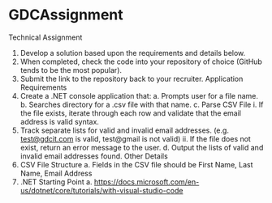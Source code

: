 # GDCAssignment

Technical Assignment
1. Develop a solution based upon the requirements and details below.
2. When completed, check the code into your repository of choice (GitHub tends to be the most
popular).
3. Submit the link to the repository back to your recruiter.
Application Requirements
1. Create a .NET console application that:
a. Prompts user for a file name.
b. Searches directory for a .csv file with that name.
c. Parse CSV File
i. If the file exists, iterate through each row and validate that the email address is
valid syntax.
1. Track separate lists for valid and invalid email addresses. (e.g.
test@gdcit.com is valid, test@gmail is not valid)
ii. If the file does not exist, return an error message to the user.
d. Output the lists of valid and invalid email addresses found.
Other Details
1. CSV File Structure
a. Fields in the CSV file should be First Name, Last Name, Email Address
2. .NET Starting Point
a. https://docs.microsoft.com/en-us/dotnet/core/tutorials/with-visual-studio-code
